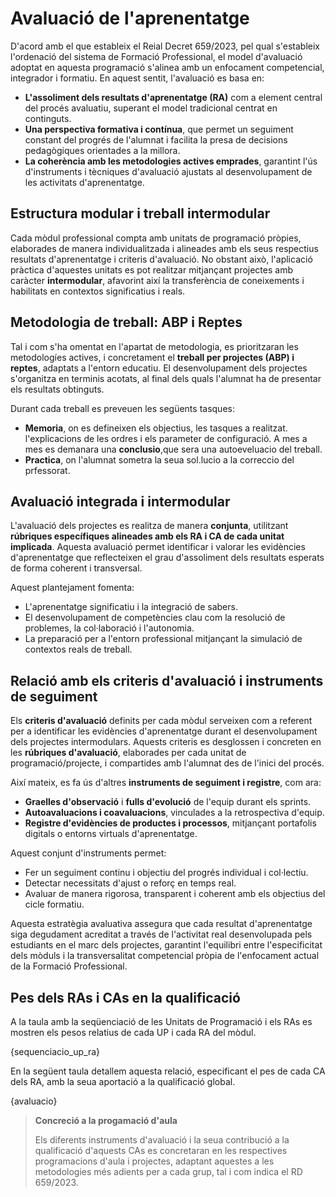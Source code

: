 # Avaluació de l'aprenentatge

<!-- 

De la guia:

Fent referència a l'avaluació, la programació del mòdul concretarà els aspectes curriculars mínims que es consideren bàsics per a superar el mòdul corresponent, segons el que arreplegue el reial decret que regula cada títol i l'orde corresponent al seu currículum. Així doncs, els referents últims per a l'avaluació seran les competències associades a l'oferta formativa.

Serà imprescindible avaluar tots els RA, encara que no indispensable superar-los tots per a obtindre una qualificació positiva en el mòdul, sinó els considerats mínims específics i la relació dels quals haurà d'aparéixer explicitada en la programació didàctica corresponent a cada mòdul.
En qualsevol cas, la programació didàctica haurà d'especificar:

a. Els procediments i els instruments d'avaluació de l'aprenentatge de l'alumnat: és necessari concretar quins seran els instruments i les evidències que utilitzarem per a avaluar el procés d'aprenentatge, tenint en compte que tot criteri necessita almenys una activitat d'avaluació, però una mateixa activitat pot servir per a valorar diferents criteris.
b. Els criteris de qualificació que s'hagen d'aplicar: en la programació didàctica de cada mòdul han de definir-se els criteris de qualificació globals del mòdul, ponderant els RA i per a l'avaluació de cada RA s'han de ponderar els CE associats. 

Al punt 4 de la guia es parla més extensament de l'avaluació. Alguens coses de les que es parla:

- Cal un canvi de paradigma, i passar de l'avaluació basada en continguts a basada en l'adquisició de competències.
- La guia fa una proposta, però no és prescriptiva
- L'avaluació ha de ser:
  - contínua
  - basada en RA
  - Adaptada a les metodologies

-->

<!-- Text "inspirat" per chatgpt a partir de la guia i després de fer-li l'explicació de com treballem -->

D'acord amb el que estableix el Reial Decret 659/2023, pel qual s'estableix l'ordenació del sistema de Formació Professional, el model d'avaluació adoptat en aquesta programació s'alinea amb un enfocament competencial, integrador i formatiu. En aquest sentit, l'avaluació es basa en:

* **L'assoliment dels resultats d'aprenentatge (RA)** com a element central del procés avaluatiu, superant el model tradicional centrat en continguts.
* **Una perspectiva formativa i contínua**, que permet un seguiment constant del progrés de l'alumnat i facilita la presa de decisions pedagògiques orientades a la millora.
* **La coherència amb les metodologies actives emprades**, garantint l'ús d'instruments i tècniques d'avaluació ajustats al desenvolupament de les activitats d'aprenentatge.

## Estructura modular i treball intermodular

Cada mòdul professional compta amb unitats de programació pròpies, elaborades de manera individualitzada i alineades amb els seus respectius resultats d'aprenentatge i criteris d'avaluació. No obstant això, l'aplicació pràctica d'aquestes unitats es pot realitzar mitjançant projectes amb caràcter **intermodular**, afavorint així la transferència de coneixements i habilitats en contextos significatius i reals.

## Metodologia de treball: ABP i Reptes 
Tal i com s'ha omentat en l'apartat de metodologia, es prioritzaran les metodologíes actives, i concretament el **treball per projectes (ABP) i reptes**, adaptats a l'entorn educatiu. El desenvolupament dels projectes s'organitza en terminis acotats, al final dels quals l'alumnat ha de presentar els resultats obtinguts.

Durant cada treball es preveuen les següents tasques:

* **Memoria**, on es defineixen els objectius, les tasques a realitzat. l'explicacions de les ordres i els parameter de configuració. A mes a mes es demanara una **conclusio**,que sera una autoeveluacio del treball.
* **Practica**, on l'alumnat sometra la seua sol.lucio a la correccio del prfessorat.

## Avaluació integrada i intermodular

L'avaluació dels projectes es realitza de manera **conjunta**, utilitzant **rúbriques específiques alineades amb els RA i CA de cada unitat implicada**. Aquesta avaluació permet identificar i valorar les evidències d'aprenentatge que reflecteixen el grau d'assoliment dels resultats esperats de forma coherent i transversal.

Aquest plantejament fomenta:

* L'aprenentatge significatiu i la integració de sabers.
* El desenvolupament de competències clau com la resolució de problemes, la col·laboració i l'autonomia.
* La preparació per a l'entorn professional mitjançant la simulació de contextos reals de treball.

## Relació amb els criteris d'avaluació i instruments de seguiment

Els **criteris d'avaluació** definits per cada mòdul serveixen com a referent per a identificar les evidències d'aprenentatge durant el desenvolupament dels projectes intermodulars. Aquests criteris es desglossen i concreten en les **rúbriques d'avaluació**, elaborades per cada unitat de programació/projecte, i compartides amb l'alumnat des de l'inici del procés.

Així mateix, es fa ús d'altres **instruments de seguiment i registre**, com ara:

* **Graelles d'observació** i **fulls d'evolució** de l'equip durant els sprints.
* **Autoavaluacions i coavaluacions**, vinculades a la retrospectiva d'equip.
* **Registre d'evidències de productes i processos**, mitjançant portafolis digitals o entorns virtuals d'aprenentatge.

Aquest conjunt d'instruments permet:

* Fer un seguiment continu i objectiu del progrés individual i col·lectiu.
* Detectar necessitats d'ajust o reforç en temps real.
* Avaluar de manera rigorosa, transparent i coherent amb els objectius del cicle formatiu.

Aquesta estratègia avaluativa assegura que cada resultat d'aprenentatge siga degudament acreditat a través de l'activitat real desenvolupada pels estudiants en el marc dels projectes, garantint l'equilibri entre l'especificitat dels mòduls i la transversalitat competencial pròpia de l'enfocament actual de la Formació Professional.

## Pes dels RAs i CAs en la qualificació

A la taula amb la seqüenciació de les Unitats de Programació i els RAs es mostren els pesos relatius de cada UP i cada RA del mòdul.

{sequenciacio_up_ra}

En la següent taula detallem aquesta relació, especificant el pes de cada CA dels RA, amb la seua aportació a la qualificació global.

{avaluacio}

>
> **Concreció a la progamació d'aula**
>
> Els diferents instruments d'avaluació i la seua contribució a la qualificació d'aquests CAs es concretaran en les respectives programacions d'aula i projectes, adaptant aquestes a les metodologies més adients per a cada grup, tal i com indica el RD 659/2023.
>

